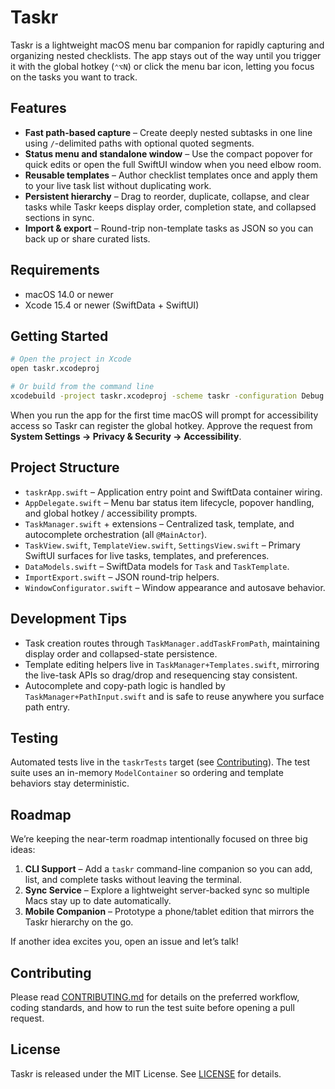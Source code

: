 # Taskr

Taskr is a lightweight macOS menu bar companion for rapidly capturing and organizing nested checklists. The app stays out of the way until you trigger it with the global hotkey (`⌃⌥N`) or click the menu bar icon, letting you focus on the tasks you want to track.

## Features
- **Fast path-based capture** – Create deeply nested subtasks in one line using `/`-delimited paths with optional quoted segments.
- **Status menu and standalone window** – Use the compact popover for quick edits or open the full SwiftUI window when you need elbow room.
- **Reusable templates** – Author checklist templates once and apply them to your live task list without duplicating work.
- **Persistent hierarchy** – Drag to reorder, duplicate, collapse, and clear tasks while Taskr keeps display order, completion state, and collapsed sections in sync.
- **Import & export** – Round-trip non-template tasks as JSON so you can back up or share curated lists.

## Requirements
- macOS 14.0 or newer
- Xcode 15.4 or newer (SwiftData + SwiftUI)

## Getting Started
```bash
# Open the project in Xcode
open taskr.xcodeproj

# Or build from the command line
xcodebuild -project taskr.xcodeproj -scheme taskr -configuration Debug build
```

When you run the app for the first time macOS will prompt for accessibility access so Taskr can register the global hotkey. Approve the request from **System Settings → Privacy & Security → Accessibility**.

## Project Structure
- `taskrApp.swift` – Application entry point and SwiftData container wiring.
- `AppDelegate.swift` – Menu bar status item lifecycle, popover handling, and global hotkey / accessibility prompts.
- `TaskManager.swift` + extensions – Centralized task, template, and autocomplete orchestration (all `@MainActor`).
- `TaskView.swift`, `TemplateView.swift`, `SettingsView.swift` – Primary SwiftUI surfaces for live tasks, templates, and preferences.
- `DataModels.swift` – SwiftData models for `Task` and `TaskTemplate`.
- `ImportExport.swift` – JSON round-trip helpers.
- `WindowConfigurator.swift` – Window appearance and autosave behavior.

## Development Tips
- Task creation routes through `TaskManager.addTaskFromPath`, maintaining display order and collapsed-state persistence.
- Template editing helpers live in `TaskManager+Templates.swift`, mirroring the live-task APIs so drag/drop and resequencing stay consistent.
- Autocomplete and copy-path logic is handled by `TaskManager+PathInput.swift` and is safe to reuse anywhere you surface path entry.

## Testing
Automated tests live in the `taskrTests` target (see [Contributing](CONTRIBUTING.md)). The test suite uses an in-memory `ModelContainer` so ordering and template behaviors stay deterministic.

## Roadmap
We’re keeping the near-term roadmap intentionally focused on three big ideas:

1. **CLI Support** – Add a `taskr` command-line companion so you can add, list, and complete tasks without leaving the terminal.
2. **Sync Service** – Explore a lightweight server-backed sync so multiple Macs stay up to date automatically.
3. **Mobile Companion** – Prototype a phone/tablet edition that mirrors the Taskr hierarchy on the go.

If another idea excites you, open an issue and let’s talk!

## Contributing
Please read [CONTRIBUTING.md](CONTRIBUTING.md) for details on the preferred workflow, coding standards, and how to run the test suite before opening a pull request.

## License
Taskr is released under the MIT License. See [LICENSE](LICENSE) for details.
